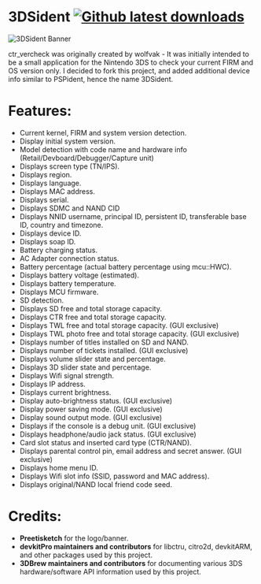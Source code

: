 # 3DSident [![Github latest downloads](https://img.shields.io/github/downloads/joel16/3DSident/total.svg)](https://github.com/joel16/3DSident/releases/latest)

![3DSident Banner](http://i.imgur.com/HPWNgmz.png)

ctr_vercheck was originally created by wolfvak - It was initially intended to be a small application for the Nintendo 3DS to check your current FIRM and OS version only. I decided to fork this project, and added additional device info similar to PSPident, hence the name 3DSident.

# Features:
- Current kernel, FIRM and system version detection. 
- Display initial system version.
- Model detection with code name and hardware info (Retail/Devboard/Debugger/Capture unit)
- Displays screen type (TN/IPS).
- Displays region.
- Displays language.
- Displays MAC address.
- Displays serial.
- Displays SDMC and NAND CID
- Displays NNID username, principal ID, persistent ID, transferable base ID, country and timezone.
- Displays device ID.
- Displays soap ID.
- Battery charging status.
- AC Adapter connection status.
- Battery percentage (actual battery percentage using mcu::HWC).
- Displays battery voltage (estimated).
- Displays battery temperature.
- Displays MCU firmware.
- SD detection.
- Displays SD free and total storage capacity.
- Displays CTR free and total storage capacity.
- Displays TWL free and total storage capacity. (GUI exclusive)
- Displays TWL photo free and total storage capacity. (GUI exclusive)
- Displays number of titles installed on SD and NAND.
- Displays number of tickets installed. (GUI exclusive)
- Displays volume slider state and percentage.
- Displays 3D slider state and percentage.
- Displays Wifi signal strength.
- Displays IP address.
- Displays current brightness.
- Display auto-brightness status. (GUI exclusive)
- Display power saving mode. (GUI exclusive)
- Display sound output mode. (GUI exclusive)
- Displays if the console is a debug unit. (GUI exclusive)
- Displays headphone/audio jack status. (GUI exclusive)
- Card slot status and inserted card type (CTR/NAND).
- Displays parental control pin,  email address and secret answer. (GUI exclusive)
- Displays home menu ID.
- Displays Wifi slot info (SSID, password and MAC address).
- Displays original/NAND local friend code seed.

# Credits:
- **Preetisketch** for the logo/banner.
- **devkitPro maintainers and contributors** for libctru, citro2d, devkitARM, and other packages used by this project.
- **3DBrew maintainers and contributors** for documenting various 3DS hardware/software API information used by this project.

